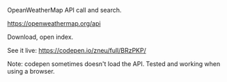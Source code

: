 OpeanWeatherMap API call and search.

https://openweathermap.org/api

Download, open index.

See it live:
https://codepen.io/zneu/full/BRzPKP/

Note: codepen sometimes doesn't load the API. Tested and working when using a browser.
